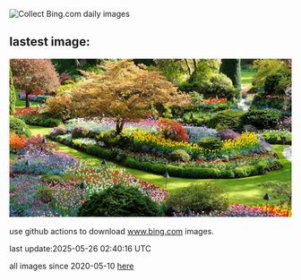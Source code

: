 ![Collect Bing.com daily images](https://github.com/counter2015/bing-daily-images/workflows/Collect%20Bing.com%20daily%20images/badge.svg)
## lastest image:
![](images/img.jpg)

use github actions to download www.bing.com images.

last update:2025-05-26 02:40:16 UTC

all images since 2020-05-10 [here](https://github.com/counter2015/bing-daily-images/tree/master/images) 

